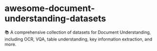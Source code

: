 # awesome-document-understanding-datasets
📚 A comprehensive collection of datasets for Document Understanding, including OCR, VQA, table understanding, key information extraction, and more.
